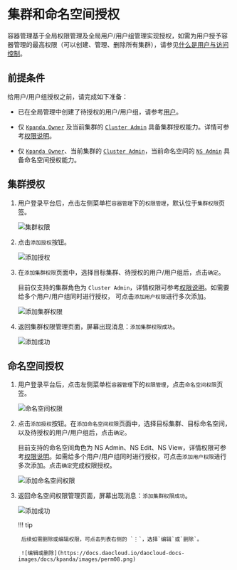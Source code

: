 # 集群和命名空间授权

容器管理基于全局权限管理及全局用户/用户组管理实现授权，如需为用户授予容器管理的最高权限（可以创建、管理、删除所有集群），请参见[什么是用户与访问控制](../../../ghippo/user-guide/access-control/iam.md)。

## 前提条件

给用户/用户组授权之前，请完成如下准备：

- 已在全局管理中创建了待授权的用户/用户组，请参考[用户](../../../ghippo/user-guide/access-control/user.md)。

- 仅 [`Kpanda Owner`](../../../ghippo/user-guide/access-control/global.md) 及当前集群的 [`Cluster Admin`](permission-brief.md) 具备集群授权能力。详情可参考[权限说明](permission-brief.md)。

- 仅 [`Kpanda Owner`](../../../ghippo/user-guide/access-control/global.md)、当前集群的 [`Cluster Admin`](permission-brief.md)，当前命名空间的 [`NS Admin`](permission-brief.md) 具备命名空间授权能力。

## 集群授权

1. 用户登录平台后，点击左侧菜单栏`容器管理`下的`权限管理`，默认位于`集群权限`页签。

    ![集群权限](https://docs.daocloud.io/daocloud-docs-images/docs/kpanda/images/perm01.png)

2. 点击`添加授权`按钮。

    ![添加授权](https://docs.daocloud.io/daocloud-docs-images/docs/kpanda/images/perm02.png)

3. 在`添加集群权限`页面中，选择目标集群、待授权的用户/用户组后，点击`确定`。

    目前仅支持的集群角色为 `Cluster Admin`，详情权限可参考[权限说明](permission-brief.md)。如需要给多个用户/用户组同时进行授权， 可点击`添加用户权限`进行多次添加。

    ![添加集群权限](https://docs.daocloud.io/daocloud-docs-images/docs/kpanda/images/perm03.png)

4. 返回集群权限管理页面，屏幕出现消息：`添加集群权限成功`。

    ![添加成功](https://docs.daocloud.io/daocloud-docs-images/docs/kpanda/images/perm04.png)

## 命名空间授权

1. 用户登录平台后，点击左侧菜单栏`容器管理`下的`权限管理`，点击`命名空间权限`页签。

    ![命名空间权限](https://docs.daocloud.io/daocloud-docs-images/docs/kpanda/images/perm05.png)

2. 点击`添加授权`按钮。在`添加命名空间权限`页面中，选择目标集群、目标命名空间，以及待授权的用户/用户组后，点击`确定`。

    目前支持的命名空间角色为 NS Admin、NS Edit、NS View，详情权限可参考[权限说明](permission-brief.md)。如需给多个用户/用户组同时进行授权，可点击`添加用户权限`进行多次添加。点击`确定`完成权限授权。

    ![添加命名空间权限](https://docs.daocloud.io/daocloud-docs-images/docs/kpanda/images/perm06.png)

3. 返回命名空间权限管理页面，屏幕出现消息：`添加集群权限成功`。

    ![添加成功](https://docs.daocloud.io/daocloud-docs-images/docs/kpanda/images/perm07.png)

    !!! tip

        后续如需删除或编辑权限，可点击列表右侧的 `⋮`，选择`编辑`或`删除`。

        ![编辑或删除](https://docs.daocloud.io/daocloud-docs-images/docs/kpanda/images/perm08.png)
